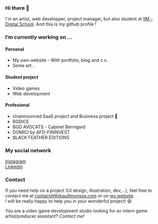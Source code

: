 ### Hi there 👋
I'm an artist, web developper, project manager, but also student at [IIM - Digital School](https://iim.fr). And this is my github profile !

### I’m currently working on ...
#### Personal
- My own website - With portfolio, blog and c.v.
- Some art...

#### Student project
- Video games
- Web development

#### Profesional 
- Unannounced SaaS project and Business project 👀
- BGDICE
- BGD AVOCATS - Cabinet Bernigard
- DOMICI by AFD-FININVEST
- BLACK FEATHER EDITIONS


### My social network

[Instagram](https://www.instagram.com/logreee/) <br/>
[Linkedin](https://www.linkedin.com/in/thibault-morisse-/) <br/>

### Contact
If you need help on a project (UI design, illustration, dev,...), feel free to contact me at contact@thibaultmorisse.com or on [my website](https://thibaultmorisse.com/about_me#contact).<br>
I will be really happy to help you in your wonderful project! 😄

You are a video game development studio looking for an intern game artist/producer assistant? *Contact me!*
